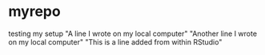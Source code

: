 # myrepo
testing my setup
"A line I wrote on my local computer" 
"Another line I wrote on my local computer" 
"This is a line added from within RStudio"
